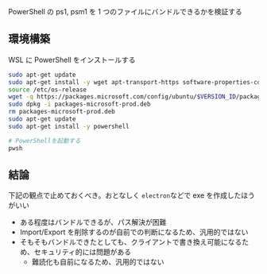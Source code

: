 PowerShell の ps1, psm1 を 1 つのファイルにバンドルできるかを検証する

## 環境構築

WSL に PowerShell をインストールする

```bash
sudo apt-get update
sudo apt-get install -y wget apt-transport-https software-properties-common
source /etc/os-release
wget -q https://packages.microsoft.com/config/ubuntu/$VERSION_ID/packages-microsoft-prod.deb
sudo dpkg -i packages-microsoft-prod.deb
rm packages-microsoft-prod.deb
sudo apt-get update
sudo apt-get install -y powershell

# PowerShellを起動する
pwsh
```

## 結論

下記の観点で止めておくべき。おとなしく `electron`などで exe を作成したほうがいい

- ある程度はバンドルできるが、パス解決が困難
- Import/Export を削除するのが自前での判断になるため、汎用的ではない
- そもそもバンドルできたとしても、クライアントで書き換え可能になるため、セキュリティ的には問題がある
  - 難読化も自前になるため、汎用的ではない
